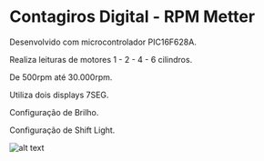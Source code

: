 # Contagiros Digital - RPM Metter

Desenvolvido com microcontrolador PIC16F628A.

Realiza leituras de motores 1 - 2 - 4 - 6 cilindros.

De 500rpm até 30.000rpm.

Utiliza dois displays 7SEG.

Configuração de Brilho.

Configuração de Shift Light.

![alt text](https://github.com/elielmarcos/RPM_Metter_PIC16F/Circuito_básico.png)
